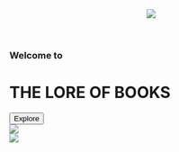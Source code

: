 <!DOCTYPE html>
<html>
  <head>
    <meta charset="utf-8">
    <title>Kalse</title>
    <link rel="stylesheet" href="stylesheet.css">
    <link rel="stylesheet" href="responsive.css">
    <meta name="viewport" content="width=device-width, initial-scale=1.0">
  </head>
  <body>
    <header>
      <div class="Header-logo">
        <div class="header-left">
          <img class="logo" src="https://i.ibb.co/SdHTXVF/Header-logo-TLOB.png">
        </div>
      </div>
    </header>
    <div class="top-wrapper">
      <div class="container">
        <h3>Welcome to</h3>
        <h1>THE LORE OF BOOKS</h1> 
      </div>
      <div class="btn">
        <button type="btn">Explore</button>
      </div>
      <div class="img">
        <img class="img-responsive image-resize" src="https://i.ibb.co/19kmBtz/pablo-198.png">
      </div>
      <div  class="img-person">
        <img class="img-responsive image-resize-2" src="https://i.ibb.co/gjY86PC/pablo-209.png">
      </div>
    </div>
    <div class="content"></div>
  </body>
</html>
